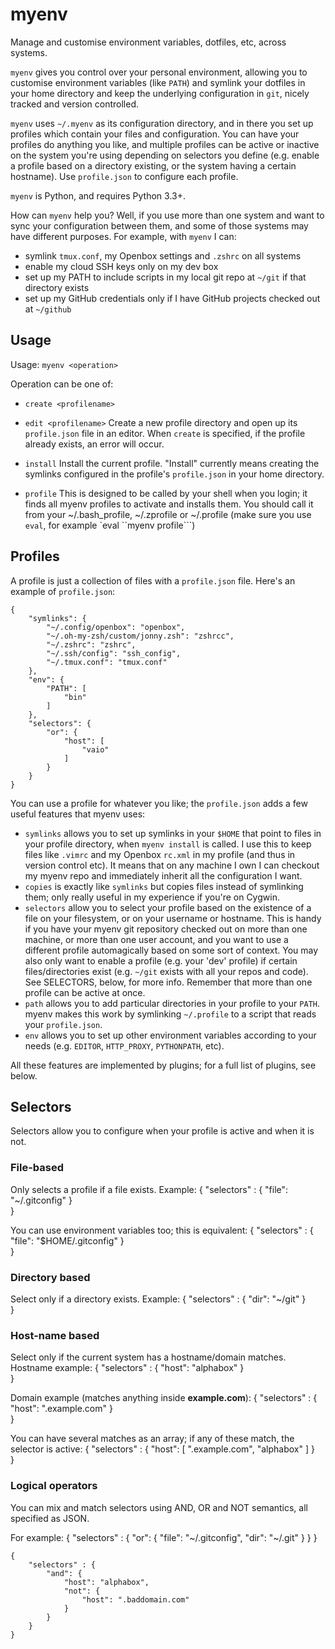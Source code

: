# myenv
Manage and customise environment variables, dotfiles, etc, across systems.

`myenv` gives you control over your personal environment, allowing you to customise environment variables (like `PATH`) and symlink your dotfiles in your home directory and keep the underlying configuration in `git`, nicely tracked and version controlled.

`myenv` uses `~/.myenv` as its configuration directory, and in there you set up profiles which contain your files and configuration. You can have your profiles do anything you like, and multiple profiles can be active or inactive on the system you're using depending on selectors you define (e.g. enable a profile based on a directory existing, or the system having a certain hostname). Use `profile.json` to configure each profile.

`myenv` is Python, and requires Python 3.3+.

How can `myenv` help you? Well, if you use more than one system and want to sync your configuration between them, and some of those systems may have different purposes. For example, with `myenv` I can:
- symlink `tmux.conf`, my Openbox settings and `.zshrc` on all systems
- enable my cloud SSH keys only on my dev box
- set up my PATH to include scripts in my local git repo at `~/git` if that directory exists
- set up my GitHub credentials only if I have GitHub projects checked out at `~/github`

## Usage
Usage: `myenv <operation>`

Operation can be one of:
-  `create <profilename>`
-  `edit <profilename>` Create a new profile directory and open up its `profile.json` file in an editor. When `create` is specified, if the profile already exists, an error will occur.

-  `install` Install the current profile. "Install" currently means creating the symlinks configured in
      the profile's `profile.json` in your home directory.

-  `profile` This is designed to be called by your shell when you login; it finds all myenv profiles to activate and installs them. You should call it from your ~/.bash_profile, ~/.zprofile or ~/.profile (make sure you use `eval`, for example `eval ``myenv profile```)

## Profiles
A profile is just a collection of files with a `profile.json` file. Here's an example of `profile.json`:

	{
		"symlinks": {
			"~/.config/openbox": "openbox",
			"~/.oh-my-zsh/custom/jonny.zsh": "zshrcc",
			"~/.zshrc": "zshrc",
			"~/.ssh/config": "ssh_config",
			"~/.tmux.conf": "tmux.conf"
		},
		"env": {
			"PATH": [
				"bin"
			]
		},
		"selectors": {
			"or": {
				"host": [
					"vaio"
				]
			}
		}
	}

You can use a profile for whatever you like; the `profile.json` adds a few useful features that myenv uses:
  - `symlinks` allows you to set up symlinks in your `$HOME` that point to files in your profile directory, when `myenv install` is called.  I use this to keep files like `.vimrc` and my Openbox `rc.xml` in my profile (and thus in version control etc). It means that on any machine I own I can checkout my myenv repo and immediately inherit all the configuration I want.
  - `copies` is exactly like `symlinks` but copies files instead of symlinking them; only really useful in my experience if you're on Cygwin.
  - `selectors` allow you to select your profile based on the existence of a file on your filesystem, or on your username or hostname.  This is handy if you have your myenv git repository checked out on more than one machine, or more than one user account, and you want to use a different profile automagically based on some sort of context. You may also only want to enable a profile (e.g. your 'dev' profile) if certain files/directories exist (e.g. `~/git` exists with all your repos and code). See SELECTORS, below, for more info. Remember that more than one profile can be active at once.
  - `path` allows you to add particular directories in your profile to your `PATH`. myenv makes this work by symlinking `~/.profile` to a script that reads your `profile.json`.
  - `env` allows you to set up other environment variables according to your needs (e.g. `EDITOR`, `HTTP_PROXY`, `PYTHONPATH`, etc).

All these features are implemented by plugins; for a full list of plugins, see below.

## Selectors
Selectors allow you to configure when your profile is active and when it is not.

### File-based
Only selects a profile if a file exists. Example:
    {
        "selectors" : {
            "file": "~/.gitconfig"
        }   
    }

You can use environment variables too; this is equivalent:
    {
        "selectors" : {
            "file": "$HOME/.gitconfig"
        }   
    }

### Directory based
Select only if a directory exists. Example:
    {
        "selectors" : {
            "dir": "~/git"
        }   
    }

### Host-name based
Select only if the current system has a hostname/domain matches. Hostname example:
    {
        "selectors" : {
            "host": "alphabox"
        }   
    }

Domain example (matches anything inside **example.com**):
    {
        "selectors" : {
            "host": ".example.com"
        }   
    }

You can have several matches as an array; if any of these match, the selector is active:
    {
        "selectors" : {
            "host": [
                ".example.com",
                "alphabox"
            ]
        }   
    }

### Logical operators
You can mix and match selectors using AND, OR and NOT semantics, all specified as JSON.

For example:
    {
        "selectors" : {
            "or": {
                "file": "~/.gitconfig",
                "dir": "~/.git"
            }
        }
    }

    {
        "selectors" : {
            "and": {
                "host": "alphabox",
                "not": {
                    "host": ".baddomain.com"
                }
            }
        }
    }

